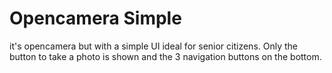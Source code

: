 # Opencamera Simple

it's opencamera but with a simple UI ideal for senior citizens.
Only the button to take a photo is shown and the 3 navigation buttons on the bottom.
